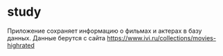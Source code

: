 # study
Приложение сохраняет информацию о фильмах и актерах в базу данных.
Данные берутся с сайта https://www.ivi.ru/collections/movies-highrated
